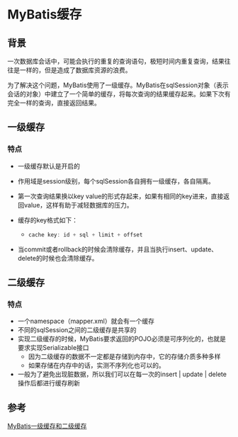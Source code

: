 # MyBatis缓存



## 背景

一次数据库会话中，可能会执行的重复的查询语句，极短时间内重复查询，结果往往是一样的，但是造成了数据库资源的浪费。

为了解决这个问题，MyBatis使用了一级缓存。MyBatis在sqlSession对象（表示会话的对象）中建立了一个简单的缓存，将每次查询的结果缓存起来。如果下次有完全一样的查询，直接返回结果。





## 一级缓存

### 特点

- 一级缓存默认是开启的

- 作用域是session级别，每个sqlSession各自拥有一级缓存，各自隔离。

- 第一次查询结果换以key value的形式存起来，如果有相同的key进来，直接返回value，这样有助于减轻数据库的压力。

- 缓存的key格式如下：

  - ```java
    cache key: id + sql + limit + offset 
    ```

- 当commit或者rollback的时候会清除缓存，并且当执行insert、update、delete的时候也会清除缓存。







## 二级缓存


### 特点

- 一个namespace（mapper.xml）就会有一个缓存
- 不同的sqlSession之间的二级缓存是共享的
- 实现二级缓存的时候，MyBatis要求返回的POJO必须是可序列化的，也就是要求实现Serializable接口
  - 因为二级缓存的数据不一定都是存储到内存中，它的存储介质多种多样
  - 如果存储在内存中的话，实测不序列化也可以的。
- 一般为了避免出现脏数据，所以我们可以在每一次的insert | update | delete操作后都进行缓存刷新











## 参考

[MyBatis一级缓存和二级缓存](https://www.jianshu.com/p/5515640d14fe)
